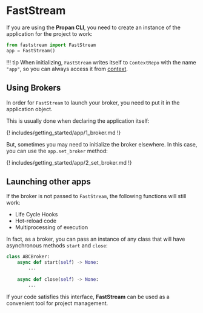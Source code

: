 # **FastStream**

If you are using the **Propan CLI**, you need to create an instance of the application for the project to work:

```python
from faststream import FastStream
app = FastStream()
```

!!! tip
    When initializing, `FastStream` writes itself to `ContextRepo` with the name `"app"`, so you can always access it from [context](../5_dependency/2_context).

## Using Brokers

In order for `FastStream` to launch your broker, you need to put it in the application object.

This is usually done when declaring the application itself:

{! includes/getting_started/app/1_broker.md !}

But, sometimes you may need to initialize the broker elsewhere. In this case, you can use the `app.set_broker` method:

{! includes/getting_started/app/2_set_broker.md !}

## Launching other apps

If the broker is not passed to `FastStream`, the following functions will still work:

* Life Cycle Hooks
* Hot-reload code
* Multiprocessing of execution

In fact, as a broker, you can pass an instance of any class that will have asynchronous methods `start` and `close`:

```python
class ABCBroker:
    async def start(self) -> None:
        ...
    
    async def close(self) -> None:
        ...
```

If your code satisfies this interface, **FastStream** can be used as a convenient tool for project management.